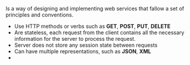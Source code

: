 Is a way of designing and implementing web services that fallow a set of principles and conventions.

- Use HTTP methods or verbs such as **GET**, **POST**, **PUT**, **DELETE**
- Are stateless, each request from the client contains all the necessary information for the server to process the request.
- Server does not store any session state between requests
- Can have multiple representations, such as **JSON**, **XML**
- 